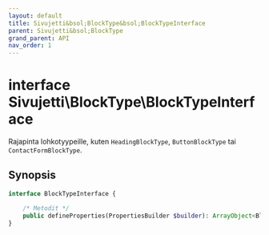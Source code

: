 ```yaml
---
layout: default
title: Sivujetti&bsol;BlockType&bsol;BlockTypeInterface
parent: Sivujetti&bsol;BlockType
grand_parent: API
nav_order: 1
---
```


# interface Sivujetti\\BlockType\\BlockTypeInterface

Rajapinta lohkotyypeille, kuten `HeadingBlockType`, `ButtonBlockType` tai `ContactFormBlockType`.

## Synopsis

```php
interface BlockTypeInterface {

    /* Metodit */
    public defineProperties(PropertiesBuilder $builder): ArrayObject<BlockProperty>
}
```
